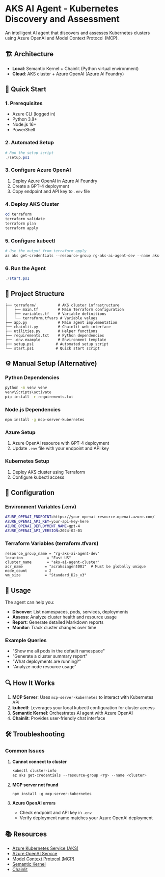 # AKS AI Agent - Kubernetes Discovery and Assessment

An intelligent AI agent that discovers and assesses Kubernetes clusters using Azure OpenAI and Model Context Protocol (MCP).

## 🏗️ Architecture

- **Local**: Semantic Kernel + Chainlit (Python virtual environment)
- **Cloud**: AKS cluster + Azure OpenAI (Azure AI Foundry)

## 🚀 Quick Start

### 1. Prerequisites
- Azure CLI (logged in)
- Python 3.8+
- Node.js 16+
- PowerShell

### 2. Automated Setup
```powershell
# Run the setup script
./setup.ps1
```

### 3. Configure Azure OpenAI
1. Deploy Azure OpenAI in Azure AI Foundry
2. Create a GPT-4 deployment
3. Copy endpoint and API key to `.env` file

### 4. Deploy AKS Cluster
```powershell
cd terraform
terraform validate
terraform plan
terraform apply
```

### 5. Configure kubectl
```powershell
# Use the output from terraform apply
az aks get-credentials --resource-group rg-aks-ai-agent-dev --name aks-ai-agent-cluster
```

### 6. Run the Agent
```powershell
./start.ps1
```

## 📁 Project Structure

```
├── terraform/          # AKS cluster infrastructure
│   ├── main.tf         # Main Terraform configuration
│   ├── variables.tf    # Variable definitions
│   └── terraform.tfvars # Variable values
├── app.py              # Main agent implementation
├── chainlit.py         # Chainlit web interface
├── utilities.py        # Helper functions
├── requirements.txt    # Python dependencies
├── .env.example        # Environment template
├── setup.ps1          # Automated setup script
└── start.ps1          # Quick start script
```

## ⚙️ Manual Setup (Alternative)

### Python Dependencies
```bash
python -m venv venv
venv\Scripts\activate
pip install -r requirements.txt
```

### Node.js Dependencies
```bash
npm install -g mcp-server-kubernetes
```

### Azure Setup
1. Azure OpenAI resource with GPT-4 deployment
2. Update `.env` file with your endpoint and API key

### Kubernetes Setup
1. Deploy AKS cluster using Terraform
2. Configure kubectl access

## 🔧 Configuration

### Environment Variables (.env)
```bash
AZURE_OPENAI_ENDPOINT=https://your-openai-resource.openai.azure.com/
AZURE_OPENAI_API_KEY=your-api-key-here
AZURE_OPENAI_DEPLOYMENT_NAME=gpt-4
AZURE_OPENAI_API_VERSION=2024-02-01
```

### Terraform Variables (terraform.tfvars)
```hcl
resource_group_name = "rg-aks-ai-agent-dev"
location           = "East US"
cluster_name       = "aks-ai-agent-cluster"
acr_name          = "acraksiagent001"  # Must be globally unique
node_count        = 2
vm_size           = "Standard_D2s_v3"
```

## 🚀 Usage

The agent can help you:
- **Discover**: List namespaces, pods, services, deployments
- **Assess**: Analyze cluster health and resource usage
- **Report**: Generate detailed Markdown reports
- **Monitor**: Track cluster changes over time

### Example Queries
- "Show me all pods in the default namespace"
- "Generate a cluster summary report"
- "What deployments are running?"
- "Analyze node resource usage"

## 🔍 How It Works

1. **MCP Server**: Uses `mcp-server-kubernetes` to interact with Kubernetes API
2. **kubectl**: Leverages your local kubectl configuration for cluster access
3. **Semantic Kernel**: Orchestrates AI agent with Azure OpenAI
4. **Chainlit**: Provides user-friendly chat interface

## 🛠️ Troubleshooting

### Common Issues

1. **Cannot connect to cluster**
   ```powershell
   kubectl cluster-info
   az aks get-credentials --resource-group <rg> --name <cluster>
   ```

2. **MCP server not found**
   ```powershell
   npm install -g mcp-server-kubernetes
   ```

3. **Azure OpenAI errors**
   - Check endpoint and API key in `.env`
   - Verify deployment name matches your Azure OpenAI deployment

## 📚 Resources

- [Azure Kubernetes Service (AKS)](https://docs.microsoft.com/azure/aks/)
- [Azure OpenAI Service](https://docs.microsoft.com/azure/cognitive-services/openai/)
- [Model Context Protocol (MCP)](https://modelcontextprotocol.io/)
- [Semantic Kernel](https://github.com/microsoft/semantic-kernel)
- [Chainlit](https://chainlit.io/)
